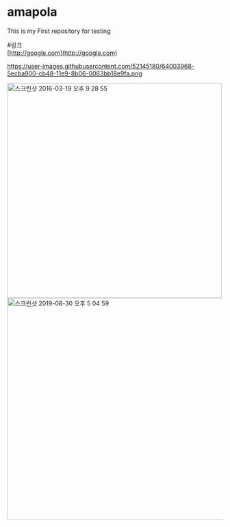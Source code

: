 # amapola
This is my First repository for testing

#링크  
[http://google.com](http://google.com)



https://user-images.githubusercontent.com/52145180/64003968-5ecba900-cb48-11e9-8b06-0063bb18e9fa.png

<img width="501" alt="스크린샷 2016-03-19 오후 9 28 55" src="https://user-images.githubusercontent.com/52145180/64003968-5ecba900-cb48-11e9-8b06-0063bb18e9fa.png">
<img width="518" alt="스크린샷 2019-08-30 오후 5 04 59" src="https://user-images.githubusercontent.com/52145180/64004007-6e4af200-cb48-11e9-9388-527b96998265.png">
